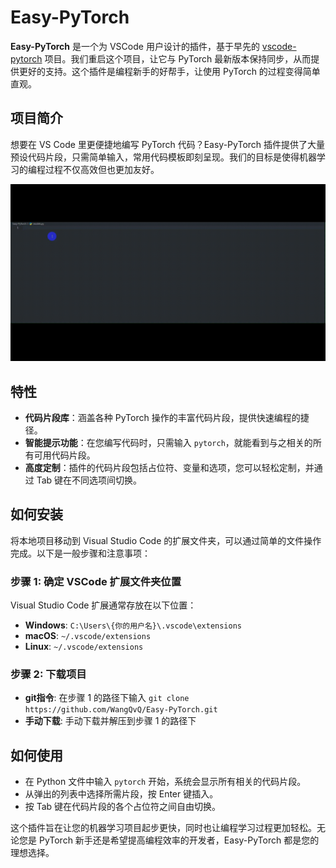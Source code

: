 
# Easy-PyTorch

**Easy-PyTorch** 是一个为 VSCode 用户设计的插件，基于早先的 [vscode-pytorch](https://github.com/SvenBecker/vscode-pytorch) 项目。我们重启这个项目，让它与 PyTorch 最新版本保持同步，从而提供更好的支持。这个插件是编程新手的好帮手，让使用 PyTorch 的过程变得简单直观。

## 项目简介

想要在 VS Code 里更便捷地编写 PyTorch 代码？Easy-PyTorch 插件提供了大量预设代码片段，只需简单输入，常用代码模板即刻呈现。我们的目标是使得机器学习的编程过程不仅高效但也更加友好。

![example](images/preview.gif)

## 特性

- **代码片段库**：涵盖各种 PyTorch 操作的丰富代码片段，提供快速编程的捷径。
- **智能提示功能**：在您编写代码时，只需输入 `pytorch`，就能看到与之相关的所有可用代码片段。
- **高度定制**：插件的代码片段包括占位符、变量和选项，您可以轻松定制，并通过 Tab 键在不同选项间切换。

## 如何安装

将本地项目移动到 Visual Studio Code 的扩展文件夹，可以通过简单的文件操作完成。以下是一般步骤和注意事项：

### 步骤 1: 确定 VSCode 扩展文件夹位置
Visual Studio Code 扩展通常存放在以下位置：
- **Windows**: `C:\Users\{你的用户名}\.vscode\extensions`
- **macOS**: `~/.vscode/extensions`
- **Linux**: `~/.vscode/extensions`

### 步骤 2: 下载项目
- **git指令**: 在步骤 1 的路径下输入 `git clone https://github.com/WangQvQ/Easy-PyTorch.git`
- **手动下载**: 手动下载并解压到步骤 1 的路径下


## 如何使用

- 在 Python 文件中输入 `pytorch` 开始，系统会显示所有相关的代码片段。
- 从弹出的列表中选择所需片段，按 Enter 键插入。
- 按 Tab 键在代码片段的各个占位符之间自由切换。

这个插件旨在让您的机器学习项目起步更快，同时也让编程学习过程更加轻松。无论您是 PyTorch 新手还是希望提高编程效率的开发者，Easy-PyTorch 都是您的理想选择。